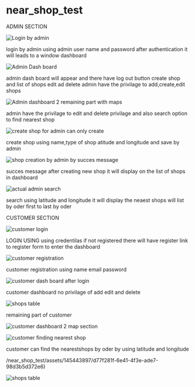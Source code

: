 # near_shop_test
ADMIN SECTION

![Login by admin](https://github.com/amalanto1611/near_shop_test/assets/145443897/6b58dbbd-9f44-4f73-8f96-c355d9ecfd59)


 login by admin using admin user name and password after authentication it will leads to a window dashboard 



![Admin Dash board ](https://github.com/amalanto1611/near_shop_test/assets/145443897/55ca2c96-4c96-497b-bd9a-a2ed0fd227be) 


admin dash board will appear and there have log out button create shop and list of shops edit ad delete admin have the privilage to add,create,edit shops 


 ![Admin dashboard 2  remaining part with maps](https://github.com/amalanto1611/near_shop_test/assets/145443897/df643aec-56b0-4a18-ad26-5ed27138b804)


 admin have the privilage to edit and delete privilage and also search option to find nearest shop


![create shop for admin can only create](https://github.com/amalanto1611/near_shop_test/assets/145443897/67e97988-1e17-4207-b9a8-30ce3fd6e8fa) 


create shop using name,type of shop atitude and longitude and save by admin


![shop creation by admin by succes message](https://github.com/amalanto1611/near_shop_test/assets/145443897/ee8f2791-f15e-4d3f-bd07-85b5a01478a3)

succes message after creating new shop it will  display on the list of shops in dashboard


![actual admin search ](https://github.com/amalanto1611/near_shop_test/assets/145443897/1d964e4a-02cd-40ca-95a5-72ade4fd38da)


 search using latitude and longitude  it will display the neaest shops will list by oder first to last by oder


CUSTOMER SECTION

![customer login](https://github.com/amalanto1611/near_shop_test/assets/145443897/fcea43d8-9260-47b0-976c-3cefd69c7cb2)

 LOGIN USING using credentilas if not registered there will have register link to register form to enter the dashboard

![customer registration](https://github.com/amalanto1611/near_shop_test/assets/145443897/748653db-d1af-4afe-9a20-350bcff97a03) 

customer registration using name email password 

![customer dash board  after login ](https://github.com/amalanto1611/near_shop_test/assets/145443897/6fdb85a2-240f-446e-95ae-b87f67e0609f) 

customer dashboard no privilage of add edit and delete

![shops table ](https://github.com/amalanto1611/near_shop_test/assets/145443897/f2a34dc8-576e-4c5b-81b8-a0831b2eb5ca)

remaining part of customer

![customer dashboard 2 map section](https://github.com/amalanto1611/near_shop_test/assets/145443897/f31418e2-dbec-4eb9-b5d9-1e21f5cc4264)


![customer finding nearest shop](https://github.com/amalanto1611/near_shop_test/assets/145443897/26de6331-3578-4900-a042-002235919482)

customer can find the nearestshops by oder by  using latitude and longitude 

/near_shop_test/assets/145443897/d77f281f-6e41-4f3e-ade7-98d3b5d372e6)

![shops table ](https://github.com/amalanto1611/near_shop_test/assets/145443897/e3adbe05-aca5-46f9-9ec3-4e1f91a74cb3)
